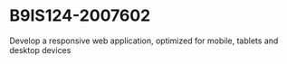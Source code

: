 # B9IS124-2007602
Develop a responsive web application, optimized for mobile, tablets and desktop devices
